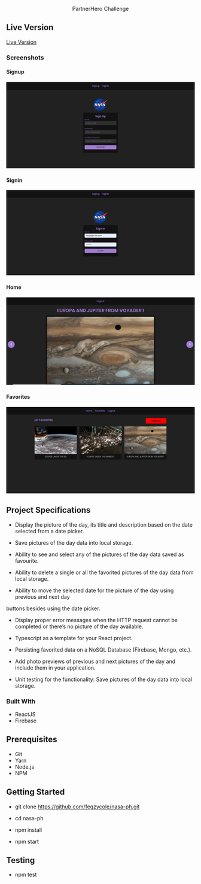 <p align="center">
  PartnerHero Challenge
</p>



## Live Version

[Live Version](https://cryptic-ridge-38758.herokuapp.com/)


### Screenshots

#### Signup

![screenshots](screenshots/signup.PNG)

#### Signin
![screenshots](screenshots/signin.PNG)

#### Home
![screenshots](screenshots/home.PNG)

#### Favorites
![screenshots](screenshots/favorites.PNG)


## Project Specifications

- Display the picture of the day, its title and description based on the date selected from a
date picker.

- Save pictures of the day data into local storage.

- Ability to see and select any of the pictures of the day data saved as favourite.

- Ability to delete a single or all the favorited pictures of the day data from local storage.

- Ability to move the selected date for the picture of the day using previous and next day

buttons besides using the date picker.

- Display proper error messages when the HTTP request cannot be completed or there’s
no picture of the day available.

- Typescript as a template for your React project.

- Persisting favorited data on a NoSQL Database (Firebase, Mongo, etc.).

- Add photo previews of previous and next pictures of the day and include them in your
application.

- Unit testing for the functionality: Save pictures of the day data into local storage.



### Built With

- ReactJS
- Firebase


## Prerequisites
 - Git
 - Yarn
 - Node.js
 - NPM


## Getting Started

- git clone https://github.com/fegzycole/nasa-ph.git

- cd nasa-ph

- npm install

- npm start

## Testing

- npm test